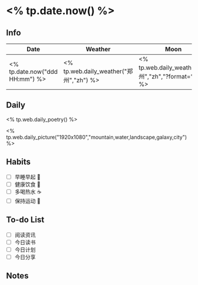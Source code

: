 # <% tp.date.now() %>

## Info

| Date           | Weather      | Moon |
| -------------- | ------------ | ---- |
| <% tp.date.now("ddd HH:mm") %> | <% tp.web.daily_weather("郑州","zh") %> | <% tp.web.daily_weather("郑州","zh","?format=%m") %> |

## Daily

<% tp.web.daily_poetry() %>

<% tp.web.daily_picture("1920x1080","mountain,water,landscape,galaxy,city")%>

## Habits

- [ ] 早睡早起 🌃
- [ ] 健康饮食 🥗
- [ ] 多喝热水 ☕️
- [ ] 保持运动 💪

## To-do List

- [ ] 阅读资讯 
- [ ] 今日读书
- [ ] 今日计划
- [ ] 今日分享

## Notes


